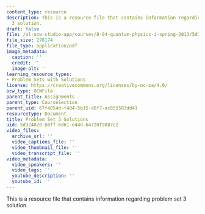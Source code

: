 ```yaml
---
content_type: resource
description: This is a resource file that contains information regarding problem set
  3 solution.
draft: false
file: /ol-ocw-studio-app/courses/8-04-quantum-physics-i-spring-2013/5d32402080ff6d61e44d64720f9087c2_MIT8_04S13_ps3_sol.pdf
file_size: 278174
file_type: application/pdf
image_metadata:
  caption: ''
  credit: ''
  image-alt: ''
learning_resource_types:
- Problem Sets with Solutions
license: https://creativecommons.org/licenses/by-nc-sa/4.0/
ocw_type: OCWFile
parent_title: Assignments
parent_type: CourseSection
parent_uid: 67f4854d-f404-5b15-d6f7-ac855583dd41
resourcetype: Document
title: Problem Set 3 Solutions
uid: 5d324020-80ff-6d61-e44d-64720f9087c2
video_files:
  archive_url: ''
  video_captions_file: ''
  video_thumbnail_file: ''
  video_transcript_file: ''
video_metadata:
  video_speakers: ''
  video_tags: ''
  youtube_description: ''
  youtube_id: ''
---
```

This is a resource file that contains information regarding problem set 3 solution.